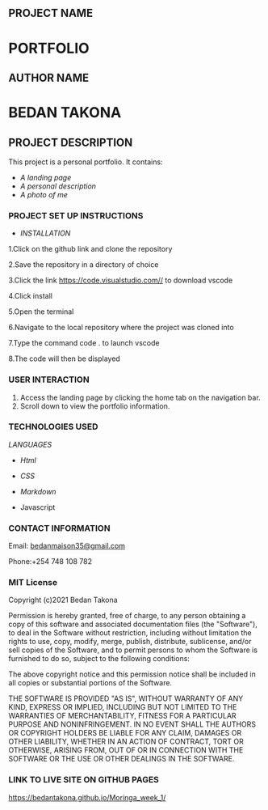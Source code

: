 ## PROJECT NAME
# PORTFOLIO

## AUTHOR NAME
# BEDAN TAKONA

## PROJECT DESCRIPTION
This project is a personal portfolio. It contains:
 
 * _A landing page_
 * _A personal description_
 * _A photo of me_
 
### PROJECT SET UP INSTRUCTIONS
* _INSTALLATION_

1.Click on the github link and clone the repository

2.Save the repository in a directory of choice

3.Click the link https://code.visualstudio.com// to download vscode

4.Click install 

5.Open the terminal

6.Navigate to the local repository where the project was cloned into

7.Type the command code . to launch vscode

8.The code will then be displayed 

### USER INTERACTION

1. Access the landing page by clicking the home tab on the navigation bar.
2. Scroll down to view the portfolio information.


### TECHNOLOGIES USED

_LANGUAGES_

* _Html_

* _CSS_

* _Markdown_

* Javascript


### CONTACT INFORMATION

Email: bedanmaison35@gmail.com

Phone:+254 748 108 782

### MIT License

Copyright (c)2021 Bedan Takona

Permission is hereby granted, free of charge, to any person obtaining a copy
of this software and associated documentation files (the "Software"), to deal
in the Software without restriction, including without limitation the rights
to use, copy, modify, merge, publish, distribute, sublicense, and/or sell
copies of the Software, and to permit persons to whom the Software is
furnished to do so, subject to the following conditions:

The above copyright notice and this permission notice shall be included in all
copies or substantial portions of the Software.

THE SOFTWARE IS PROVIDED "AS IS", WITHOUT WARRANTY OF ANY KIND, EXPRESS OR
IMPLIED, INCLUDING BUT NOT LIMITED TO THE WARRANTIES OF MERCHANTABILITY,
FITNESS FOR A PARTICULAR PURPOSE AND NONINFRINGEMENT. IN NO EVENT SHALL THE
AUTHORS OR COPYRIGHT HOLDERS BE LIABLE FOR ANY CLAIM, DAMAGES OR OTHER
LIABILITY, WHETHER IN AN ACTION OF CONTRACT, TORT OR OTHERWISE, ARISING FROM,
OUT OF OR IN CONNECTION WITH THE SOFTWARE OR THE USE OR OTHER DEALINGS IN THE
SOFTWARE.

### LINK TO LIVE SITE ON GITHUB PAGES

https://bedantakona.github.io/Moringa_week_1/